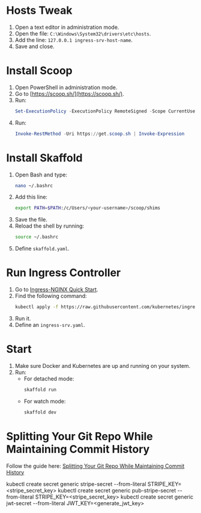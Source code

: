 # Hosts Tweak

1. Open a text editor in administration mode.
2. Open the file: `C:\Windows\System32\drivers\etc\hosts`.
3. Add the line: `127.0.0.1 ingress-srv-host-name`.
4. Save and close.

# Install Scoop

1. Open PowerShell in administration mode.
2. Go to [https://scoop.sh/](https://scoop.sh/).
3. Run:
   ```powershell
   Set-ExecutionPolicy -ExecutionPolicy RemoteSigned -Scope CurrentUser
   ```
4. Run:
   ```powershell
   Invoke-RestMethod -Uri https://get.scoop.sh | Invoke-Expression
   ```

# Install Skaffold

1. Open Bash and type:
   ```bash
   nano ~/.bashrc
   ```
2. Add this line:
   ```bash
   export PATH=$PATH:/c/Users/<your-username>/scoop/shims
   ```
3. Save the file.
4. Reload the shell by running:
   ```bash
   source ~/.bashrc
   ```
5. Define `skaffold.yaml`.

# Run Ingress Controller

1. Go to [Ingress-NGINX Quick Start](https://kubernetes.github.io/ingress-nginx/deploy/#quick-start).
2. Find the following command:
   ```bash
   kubectl apply -f https://raw.githubusercontent.com/kubernetes/ingress-nginx/controller-v1.12.0-beta.0/deploy/static/provider/cloud/deploy.yaml
   ```
3. Run it.
4. Define an `ingress-srv.yaml`.

# Start

1. Make sure Docker and Kubernetes are up and running on your system.
2. Run:
   - For detached mode:
     ```bash
     skaffold run
     ```
   - For watch mode:
     ```bash
     skaffold dev
     ```

# Splitting Your Git Repo While Maintaining Commit History

Follow the guide here: [Splitting Your Git Repo While Maintaining Commit History](https://amandawalkerbrubaker.medium.com/splitting-your-git-repo-while-maintaining-commit-history-35b9f4597514)

kubectl create secret generic stripe-secret --from-literal STRIPE_KEY=<stripe_secret_key>
kubectl create secret generic pub-stripe-secret --from-literal STRIPE_KEY=<stripe_secret_key>
kubectl create secret generic jwt-secret --from-literal JWT_KEY=<generate_jwt_key>
